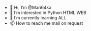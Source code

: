 - 👋 Hi, I’m @Mari64ka
- 👀 I’m interested in Python HTML WEB
- 🌱 I’m currently learning ALL
- 📫 How to reach me mail on request

<!---
Mari64ka/Mari64ka is a ✨ special ✨ repository because its `README.md` (this file) appears on your GitHub profile.
You can click the Preview link to take a look at your changes.

